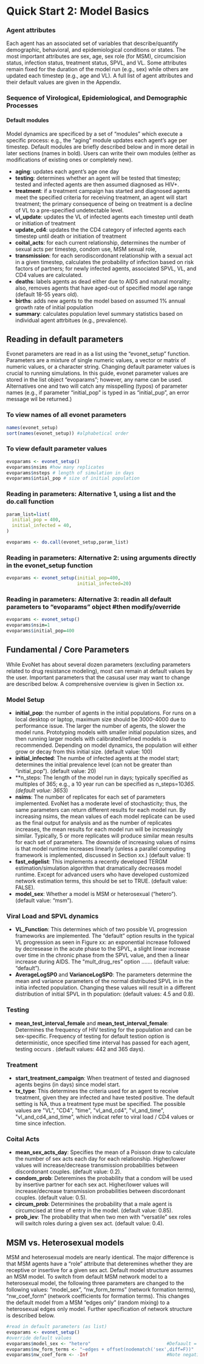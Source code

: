 Quick Start 2: Model Basics
================

### Agent attributes

Each agent has an associated set of variables that describe/quantify demographic, behavioral, and epidemiological conditions or states. The most important attributes are sex, age, sex role (for MSM), circumcision status, infection status, treatment status, SPVL, and VL. Some attributes remain fixed for the duration of the model run (e.g., sex) while others are updated each timestep (e.g., age and VL). A full list of agent attributes and their default values are given in the Appendix.

### Sequence of Virological, Epidemiological, and Demographic Processes

#### Default modules

Model dynamics are specificed by a set of “modules” which execute a specific process: e.g., the “aging” module updates each agent’s age per timestep. Default modules are briefly described below and in more detail in later sections (names in bold). Users can write their own modules (either as modifications of existing ones or completely new).

-   **aging**: updates each agent’s age one day
-   **testing**: determines whether an agent will be tested that timestep; tested and infected agents are then assumed diagnosed as HIV+.
-   **treatment**: if a treatment campaign has started and diagnosed agents meet the specified criteria for receiving treatment, an agent will start treatment; the primary consequence of being on treatment is a decline of VL to a pre-specified undetectable level.
-   **vl\_update**: updates the VL of infected agents each timestep until death or initiation of treatment
-   **update\_cd4**: updates the the CD4 category of infected agents each timestep until death or initiation of treatment
-   **coital\_acts**: for each current relationship, determines the number of sexual acts per timestep, condom use, MSM sexual role,
-   **transmission**: for each serodiscordonant relationship with a sexual act in a given timestep, calculates the probability of infection based on risk factors of partners; for newly infected agents, associated SPVL, VL, and CD4 values are calculated.
-   **deaths**: labels agents as dead either due to AIDS and natural morality; also, removes agents that have aged-out of specified model age range (default 18-55 years old).
-   **births**: adds new agents to the model based on assumed 1% annual growth rate of initial population
-   **summary**: calculates population level summary statistics based on individual agent attrbitues (e.g., prevalence).

Reading in default parameters
-----------------------------

Evonet parameters are read in as a list using the “evonet\_setup” function. Parameters are a mixture of single numeric values, a vector or matrix of numeric values, or a character string. Changing default parameter values is crucial to running simulations. In this guide, evonet parameter values are stored in the list object “evoparams”; however, any name can be used. Alternatives one and two will catch any misspelling (typos) of parameter names (e.g., if parameter “initial\_pop” is typed in as “initial\_pup”, an error message wil be returned.)

### To view names of all evonet parameters

``` r
names(evonet_setup)
sort(names(evonet_setup)) #alphabetical order
```

### To view default parameter values

``` r
evoparams <- evonet_setup()
evoparams$nsims #how many replicates 
evoparams$nsteps # length of simulation in days
evoparams$intial_pop # size of initial population
```

### Reading in parameters: Alternative 1, using a list and the do.call function

``` r
param_list=list(
  initial_pop = 400,
  initial_infected = 40,
)

evoparams <- do.call(evonet_setup,param_list)
```

### Reading in parameters: Alternative 2: using arguments directly in the evonet\_setup function

``` r
evoparams <- evonet_setup(initial_pop=400,
                          initial_infected=20)
```

### Reading in parameters: Alternative 3: readin all default parameters to “evoparams” object \#then modify/override

``` r
evoparams <- evonet_setup()
evoparams$nsim=1
evoparams$initial_pop=400
```

Fundamental / Core Parameters
-----------------------------

While EvoNet has about several dozen parameters (excluding parameters related to drug resistance modeling), most can remain at default values by the user. Important parameters that the casusal user may want to change are described below. A comprehensive overview is given in Section xx.

### Model Setup

-   **initial\_pop**: the number of agents in the initial populations. For runs on a local desktop or laptop, maximum size should be 3000-4000 due to performance issue. The larger the number of agents, the slower the model runs. Prototyping models with smaller initial population sizes, and then running larger models with calibrated/refined models is recommended. Depending on model dynamics, the population will either grow or decay from this initial size. (default value: 100)
-   **initial\_infected**: The numbe of infected agents at the model start; determines the initial prevalence level (can not be greater than “initial\_pop”). (default value: 20)
-   \*\*n\_steps: The length of the model run in days; typically specified as multiples of 365; e.g., a 10 year run can be specified as n\_steps=10*365. (default value: 365*3)
-   **nsims**: The number of replicates for each set of parameters implemented. EvoNet has a moderate level of stochasticity; thus, the same parameters can return different results for each model run. By increasing nsims, the mean values of each model replicate can be used as the final output for analysis and as the number of replicates increases, the mean results for each model run will be increasingly similar. Typically, 5 or more replicates will produce similar mean results for each set of parameters. The downside of increasing values of nsims is that model runtime increases linearly (unless a parallel computing framework is implemented, discussed in Section xx.) (default value: 1)
-   **fast\_edgelist**: This implements a recently developed TERGM estimation/simulation algorithm that dramatically decreases model runtime. Except for advanced users who have developed customized network estimation terms, this should be set to TRUE. (default value: FALSE).
-   **model\_sex**: Whether a model is MSM or heterosexual (“hetero”). (default value: “msm”).

### Viral Load and SPVL dynamics

-   **VL\_Function**: This determines which of two possible VL progression frameworks are implemented. The “default” option results in the typical VL progression as seen in Figure xx: an exponential increase followed by decresease in the acute phase to the SPVL, a slight linear increase over time in the chronic phase from the SPVL value, and then a linear increase during AIDS. The "mult\_drug\_res” option ……. (default value: “default”).
-   **AverageLogSP0** and **VarianceLogSP0**: The parameters determine the mean and variance parameters of the normal distributed SPVL in in the initia infected population. Changing these values will result in a different distribution of initial SPVL in th population: (default values: 4.5 and 0.8).

### Testing

-   **mean\_test\_interval\_female** and **mean\_test\_interval\_female**: Determines the frequency of HIV testing for the population and can be sex-specific. Frequency of testing for default testion option is deterministic, once specified time interval has passed for each agent, testing occurs . (default values: 442 and 365 days).

### Treatment

-   **start\_treatment\_campaign**: When treatment of tested and diagnosed agents begins (in days) since model start.
-   **tx\_type**: This determines the criteria used for an agent to receive treatment, given they are infected and have tested positive. The default setting is NA, thus a treatment type must be specified. The possible values are "VL", "CD4", "time", "vl\_and\_cd4", "vl\_and\_time", "vl\_and\_cd4\_and\_time", which indicat refer to viral load / CD4 values or time since infection.

### Coital Acts

-   **mean\_sex\_acts\_day**: Specifies the mean of a Poisson draw to calculate the number of sex acts each day for each relationship. Higher/lower values will increase/decrease transmission probabilities between discordonant couples. (default value: 0.2).
-   **condom\_prob**: Deteremines the probability that a condom will be used by insertive partner for each sex act. Higher/lower values will increase/decrease transmission probabilities between discordonant couples. (default value: 0.5).
-   **circum\_prob**: Determinines the probability that a male agent is circumcised at time of entry in the model. (default value: 0.85).
-   **prob\_iev**: The probability that when two men with “versatile” sex roles will switch roles during a given sex act. (default value: 0.4).

MSM vs. Heterosexual models
---------------------------

MSM and heterosexual models are nearly identical. The major difference is that MSM agents have a “role” attribute that deteremines whether they are receptive or insertive for a given sex act. Default model structure assumes an MSM model. To switch from default MSM network model to a heterosexual model, the following three parameters are changed to the following values: “model\_sex”, “nw\_form\_terms” (network formation terms), “nw\_coef\_form” (network coefficients for formation terms). This changes the default model from a MSM “edges only” (random mixing) to a heterosexual edges only model. Further specification of network structure is described below.

``` r
#read in default parameters (as list)
evoparams <- evonet_setup()    
#override default values
evoparams$model_sex <- "hetero"                            #Defaault = “msm”
evoparams$nw_form_terms <- "~edges + offset(nodematch('sex',diff=F))"  #Default = “~edges”
evoparams$nw_coef_form <- -Inf                             #Note negative sign
```
